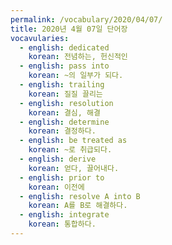 ```yaml
---
permalink: /vocabulary/2020/04/07/
title: 2020년 4월 07일 단어장
vocavularies:
  - english: dedicated
    korean: 전념하는, 헌신적인
  - english: pass into
    korean: ~의 일부가 되다.
  - english: trailing
    korean: 질질 끌리는
  - english: resolution
    korean: 결심, 해결
  - english: determine
    korean: 결정하다.
  - english: be treated as
    korean: ~로 취급되다.
  - english: derive
    korean: 얻다, 끌어내다.
  - english: prior to
    korean: 이전에
  - english: resolve A into B
    korean: A를 B로 해결하다.
  - english: integrate
    korean: 통합하다.
---
```


